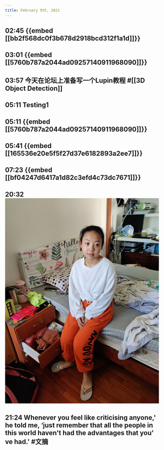 ```yaml
---
title: February 9th, 2021
---
```


## 02:45 {{embed [[bb2f568dc0f3b678d2918bcd312f1a1d]]}}
## 03:01 {{embed [[5760b787a2044ad09257140911968090]]}}
## 03:57 今天在论坛上准备写一个Lupin教程 #[[3D Object Detection]]
## 05:11 Testing1
## 05:11 {{embed [[5760b787a2044ad09257140911968090]]}}
## 05:41 {{embed [[165536e20e5f5f27d37e6182893a2ee7]]}}
## 07:23 {{embed [[bf04247d6417a1d82c3efd4c73dc7671]]}}
## 20:32 ![](./assets/202102092032.jpg)
## 21:24 Whenever you feel like criticising anyone,' he told me, ‘just remember that all the people in this world haven't had the advantages that you' ve had.' #文摘
